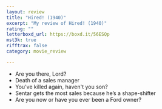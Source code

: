 ```yaml
---
layout: review
title: "Hired! (1940)"
excerpt: "My review of Hired! (1940)"
rating: ""
letterboxd_url: https://boxd.it/56ESQp
mst3k: true
rifftrax: false
category: movie_review

---
```


* Are you there, Lord?
* Death of a sales manager
* You've killed again, haven't you son?
* Sentar gets the most sales because he’s a shape-shifter
* Are you now or have you ever been a Ford owner?